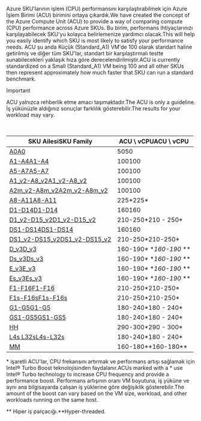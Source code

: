 



<span data-ttu-id="bc0d4-101">Azure SKU'larının işlem (CPU) performansını karşılaştırabilmek için Azure İşlem Birimi (ACU) birimini ortaya çıkardık.</span><span class="sxs-lookup"><span data-stu-id="bc0d4-101">We have created the concept of the Azure Compute Unit (ACU) to provide a way of comparing compute (CPU) performance across Azure SKUs.</span></span> <span data-ttu-id="bc0d4-102">Bu birim, performans ihtiyaçlarınızı karşılayabilecek SKU'yu kolayca belirlemenize yardımcı olacak.</span><span class="sxs-lookup"><span data-stu-id="bc0d4-102">This will help you easily identify which SKU is most likely to satisfy your performance needs.</span></span>  <span data-ttu-id="bc0d4-103">ACU şu anda Küçük (Standard_A1) VM'de 100 olarak standart haline getirilmiş ve diğer tüm SKU'lar, standart bir karşılaştırmalı testte sunabilecekleri yaklaşık hıza göre derecelendirilmiştir.</span><span class="sxs-lookup"><span data-stu-id="bc0d4-103">ACU is currently standardized on a Small (Standard_A1) VM being 100 and all other SKUs then represent approximately how much faster that SKU can run a standard benchmark.</span></span> 

> [!IMPORTANT]
> <span data-ttu-id="bc0d4-104">ACU yalnızca rehberlik etme amacı taşımaktadır.</span><span class="sxs-lookup"><span data-stu-id="bc0d4-104">The ACU is only a guideline.</span></span>  <span data-ttu-id="bc0d4-105">İş yükünüzle aldığınız sonuçlar farklılık gösterebilir.</span><span class="sxs-lookup"><span data-stu-id="bc0d4-105">The results for your workload may vary.</span></span> 
> 
> 

<br>

| <span data-ttu-id="bc0d4-106">SKU Ailesi</span><span class="sxs-lookup"><span data-stu-id="bc0d4-106">SKU Family</span></span> | <span data-ttu-id="bc0d4-107">ACU \ vCPU</span><span class="sxs-lookup"><span data-stu-id="bc0d4-107">ACU \ vCPU</span></span> |
| --- | --- |
| [<span data-ttu-id="bc0d4-108">A0</span><span class="sxs-lookup"><span data-stu-id="bc0d4-108">A0</span></span>](../articles/virtual-machines/windows/sizes-general.md) |<span data-ttu-id="bc0d4-109">50</span><span class="sxs-lookup"><span data-stu-id="bc0d4-109">50</span></span> |
| [<span data-ttu-id="bc0d4-110">A1-A4</span><span class="sxs-lookup"><span data-stu-id="bc0d4-110">A1-A4</span></span>](../articles/virtual-machines/windows/sizes-general.md) |<span data-ttu-id="bc0d4-111">100</span><span class="sxs-lookup"><span data-stu-id="bc0d4-111">100</span></span> |
| [<span data-ttu-id="bc0d4-112">A5-A7</span><span class="sxs-lookup"><span data-stu-id="bc0d4-112">A5-A7</span></span>](../articles/virtual-machines/windows/sizes-general.md) |<span data-ttu-id="bc0d4-113">100</span><span class="sxs-lookup"><span data-stu-id="bc0d4-113">100</span></span> |
| [<span data-ttu-id="bc0d4-114">A1_v2-A8_v2</span><span class="sxs-lookup"><span data-stu-id="bc0d4-114">A1_v2-A8_v2</span></span>](../articles/virtual-machines/windows/sizes-general.md) |<span data-ttu-id="bc0d4-115">100</span><span class="sxs-lookup"><span data-stu-id="bc0d4-115">100</span></span> |
| [<span data-ttu-id="bc0d4-116">A2m_v2-A8m_v2</span><span class="sxs-lookup"><span data-stu-id="bc0d4-116">A2m_v2-A8m_v2</span></span>](../articles/virtual-machines/windows/sizes-general.md) |<span data-ttu-id="bc0d4-117">100</span><span class="sxs-lookup"><span data-stu-id="bc0d4-117">100</span></span> |
| [<span data-ttu-id="bc0d4-118">A8-A11</span><span class="sxs-lookup"><span data-stu-id="bc0d4-118">A8-A11</span></span>](../articles/virtual-machines/windows/sizes-hpc.md) |<span data-ttu-id="bc0d4-119">225*</span><span class="sxs-lookup"><span data-stu-id="bc0d4-119">225*</span></span> |
| [<span data-ttu-id="bc0d4-120">D1-D14</span><span class="sxs-lookup"><span data-stu-id="bc0d4-120">D1-D14</span></span>](../articles/virtual-machines/windows/sizes-general.md) |<span data-ttu-id="bc0d4-121">160</span><span class="sxs-lookup"><span data-stu-id="bc0d4-121">160</span></span> |
| [<span data-ttu-id="bc0d4-122">D1_v2-D15_v2</span><span class="sxs-lookup"><span data-stu-id="bc0d4-122">D1_v2-D15_v2</span></span>](../articles/virtual-machines/windows/sizes-general.md) |<span data-ttu-id="bc0d4-123">210-250*</span><span class="sxs-lookup"><span data-stu-id="bc0d4-123">210 - 250*</span></span> |
| [<span data-ttu-id="bc0d4-124">DS1-DS14</span><span class="sxs-lookup"><span data-stu-id="bc0d4-124">DS1-DS14</span></span>](../articles/virtual-machines/virtual-machines-windows-sizes-memory.md) |<span data-ttu-id="bc0d4-125">160</span><span class="sxs-lookup"><span data-stu-id="bc0d4-125">160</span></span> |
| [<span data-ttu-id="bc0d4-126">DS1_v2-DS15_v2</span><span class="sxs-lookup"><span data-stu-id="bc0d4-126">DS1_v2-DS15_v2</span></span>](../articles/virtual-machines/virtual-machines-windows-sizes-memory.md) |<span data-ttu-id="bc0d4-127">210-250*</span><span class="sxs-lookup"><span data-stu-id="bc0d4-127">210-250*</span></span> |
| [<span data-ttu-id="bc0d4-128">D_v3</span><span class="sxs-lookup"><span data-stu-id="bc0d4-128">D_v3</span></span>](../articles/virtual-machines/virtual-machines-windows-sizes-general.md) |<span data-ttu-id="bc0d4-129">160-190* **</span><span class="sxs-lookup"><span data-stu-id="bc0d4-129">160-190* **</span></span> |
| [<span data-ttu-id="bc0d4-130">Ds_v3</span><span class="sxs-lookup"><span data-stu-id="bc0d4-130">Ds_v3</span></span>](../articles/virtual-machines/virtual-machines-windows-sizes-general.md) |<span data-ttu-id="bc0d4-131">160-190* **</span><span class="sxs-lookup"><span data-stu-id="bc0d4-131">160-190* **</span></span> |
| [<span data-ttu-id="bc0d4-132">E_v3</span><span class="sxs-lookup"><span data-stu-id="bc0d4-132">E_v3</span></span>](../articles/virtual-machines/virtual-machines-windows-sizes-memory.md) |<span data-ttu-id="bc0d4-133">160-190* **</span><span class="sxs-lookup"><span data-stu-id="bc0d4-133">160-190* **</span></span> |
| [<span data-ttu-id="bc0d4-134">Es_v3</span><span class="sxs-lookup"><span data-stu-id="bc0d4-134">Es_v3</span></span>](../articles/virtual-machines/virtual-machines-windows-sizes-memory.md) |<span data-ttu-id="bc0d4-135">160-190* **</span><span class="sxs-lookup"><span data-stu-id="bc0d4-135">160-190* **</span></span> |
| [<span data-ttu-id="bc0d4-136">F1-F16</span><span class="sxs-lookup"><span data-stu-id="bc0d4-136">F1-F16</span></span>](../articles/virtual-machines/windows/sizes-compute.md) |<span data-ttu-id="bc0d4-137">210-250*</span><span class="sxs-lookup"><span data-stu-id="bc0d4-137">210-250*</span></span> |
| [<span data-ttu-id="bc0d4-138">F1s-F16s</span><span class="sxs-lookup"><span data-stu-id="bc0d4-138">F1s-F16s</span></span>](../articles/virtual-machines/windows/sizes-compute.md) |<span data-ttu-id="bc0d4-139">210-250*</span><span class="sxs-lookup"><span data-stu-id="bc0d4-139">210-250*</span></span> |
| [<span data-ttu-id="bc0d4-140">G1-G5</span><span class="sxs-lookup"><span data-stu-id="bc0d4-140">G1-G5</span></span>](../articles/virtual-machines/virtual-machines-windows-sizes-memory.md) |<span data-ttu-id="bc0d4-141">180-240*</span><span class="sxs-lookup"><span data-stu-id="bc0d4-141">180 - 240*</span></span> |
| [<span data-ttu-id="bc0d4-142">GS1-GS5</span><span class="sxs-lookup"><span data-stu-id="bc0d4-142">GS1-GS5</span></span>](../articles/virtual-machines/virtual-machines-windows-sizes-memory.md) |<span data-ttu-id="bc0d4-143">180-240*</span><span class="sxs-lookup"><span data-stu-id="bc0d4-143">180 - 240*</span></span> |
| [<span data-ttu-id="bc0d4-144">H</span><span class="sxs-lookup"><span data-stu-id="bc0d4-144">H</span></span>](../articles/virtual-machines/windows/sizes-hpc.md) |<span data-ttu-id="bc0d4-145">290-300*</span><span class="sxs-lookup"><span data-stu-id="bc0d4-145">290 - 300*</span></span> |
| [<span data-ttu-id="bc0d4-146">L4s L32s</span><span class="sxs-lookup"><span data-stu-id="bc0d4-146">L4s-L32s</span></span>](../articles/virtual-machines/windows/sizes-storage.md) |<span data-ttu-id="bc0d4-147">180-240*</span><span class="sxs-lookup"><span data-stu-id="bc0d4-147">180 - 240*</span></span> |
| [<span data-ttu-id="bc0d4-148">M</span><span class="sxs-lookup"><span data-stu-id="bc0d4-148">M</span></span>](../articles/virtual-machines/virtual-machines-windows-sizes-memory.md) | <span data-ttu-id="bc0d4-149">160-180**</span><span class="sxs-lookup"><span data-stu-id="bc0d4-149">160-180**</span></span> |

<span data-ttu-id="bc0d4-150">* işaretli ACU'lar, CPU frekansını artırmak ve performans artışı sağlamak için Intel® Turbo Boost teknolojisinden faydalanır.</span><span class="sxs-lookup"><span data-stu-id="bc0d4-150">ACUs marked with a * use Intel® Turbo technology to increase CPU frequency and provide a performance boost.</span></span>  <span data-ttu-id="bc0d4-151">Performans artışının oranı VM boyutuna, iş yüküne ve aynı ana bilgisayarda çalışan iş yüklerine göre değişiklik gösterebilir.</span><span class="sxs-lookup"><span data-stu-id="bc0d4-151">The amount of the boost can vary based on the VM size, workload, and other workloads running on the same host.</span></span>

<span data-ttu-id="bc0d4-152">** Hiper iş parçacığı.</span><span class="sxs-lookup"><span data-stu-id="bc0d4-152">**Hyper-threaded.</span></span> 

